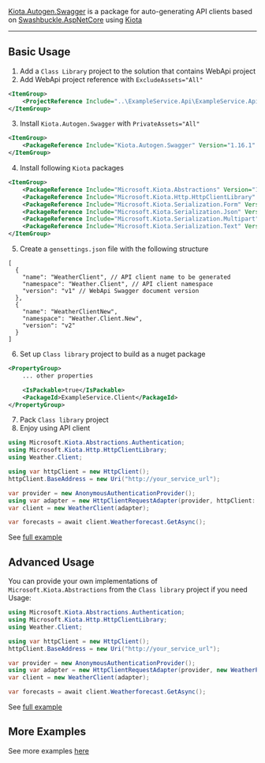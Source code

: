 [Kiota.Autogen.Swagger](https://github.com/ellizio/Kiota.Autogen) is a package for auto-generating API clients based on [Swashbuckle.AspNetCore](https://github.com/domaindrivendev/Swashbuckle.AspNetCore) using [Kiota](https://github.com/microsoft/kiota)

---

## Basic Usage

1. Add a `Class Library` project to the solution that contains WebApi project
2. Add WebApi project reference with `ExcludeAssets="All"`
```xml
<ItemGroup>
    <ProjectReference Include="..\ExampleService.Api\ExampleService.Api.csproj" ExcludeAssets="All" />
</ItemGroup>
```
3. Install `Kiota.Autogen.Swagger` with `PrivateAssets="All"`
```xml
<ItemGroup>
    <PackageReference Include="Kiota.Autogen.Swagger" Version="1.16.1" PrivateAssets="All" />
</ItemGroup>
```
4. Install following `Kiota` packages
```xml
<ItemGroup>
    <PackageReference Include="Microsoft.Kiota.Abstractions" Version="1.9.11" />
    <PackageReference Include="Microsoft.Kiota.Http.HttpClientLibrary" Version="1.9.11" />
    <PackageReference Include="Microsoft.Kiota.Serialization.Form" Version="1.9.11" />
    <PackageReference Include="Microsoft.Kiota.Serialization.Json" Version="1.9.11" />
    <PackageReference Include="Microsoft.Kiota.Serialization.Multipart" Version="1.9.11" />
    <PackageReference Include="Microsoft.Kiota.Serialization.Text" Version="1.9.11" />
</ItemGroup>
```
5. Create a `gensettings.json` file with the following structure
```jsonc
[
  {
    "name": "WeatherClient", // API client name to be generated
    "namespace": "Weather.Client", // API client namespace
    "version": "v1" // WebApi Swagger document version
  },
  {
    "name": "WeatherClientNew",
    "namespace": "Weather.Client.New",
    "version": "v2"
  }
]
```
6. Set up `Class library` project to build as a nuget package
```xml
<PropertyGroup>
    ... other properties

    <IsPackable>true</IsPackable>
    <PackageId>ExampleService.Client</PackageId>
</PropertyGroup>
```
7. Pack `Class library` project
8. Enjoy using API client
```csharp
using Microsoft.Kiota.Abstractions.Authentication;
using Microsoft.Kiota.Http.HttpClientLibrary;
using Weather.Client;

using var httpClient = new HttpClient();
httpClient.BaseAddress = new Uri("http://your_service_url");

var provider = new AnonymousAuthenticationProvider();
using var adapter = new HttpClientRequestAdapter(provider, httpClient: httpClient);
var client = new WeatherClient(adapter);

var forecasts = await client.Weatherforecast.GetAsync();
```

See [full example](https://github.com/ellizio/Kiota.Autogen-Examples/tree/master/1.%20Swagger)

## Advanced Usage

You can provide your own implementations of `Microsoft.Kiota.Abstractions` from the `Class library` project if you need\
Usage:
```csharp
using Microsoft.Kiota.Abstractions.Authentication;
using Microsoft.Kiota.Http.HttpClientLibrary;
using Weather.Client;

using var httpClient = new HttpClient();
httpClient.BaseAddress = new Uri("http://your_service_url");

var provider = new AnonymousAuthenticationProvider();
using var adapter = new HttpClientRequestAdapter(provider, new WeatherParseNodeFactory(), new WeatherSerializationWriterFactory(), httpClient: httpClient);
var client = new WeatherClient(adapter);

var forecasts = await client.Weatherforecast.GetAsync();
```

See [full example](https://github.com/ellizio/Kiota.Autogen-Examples/tree/master/2.%20Advanced)

## More Examples

See more examples [here](https://github.com/ellizio/Kiota.Autogen-Examples)
